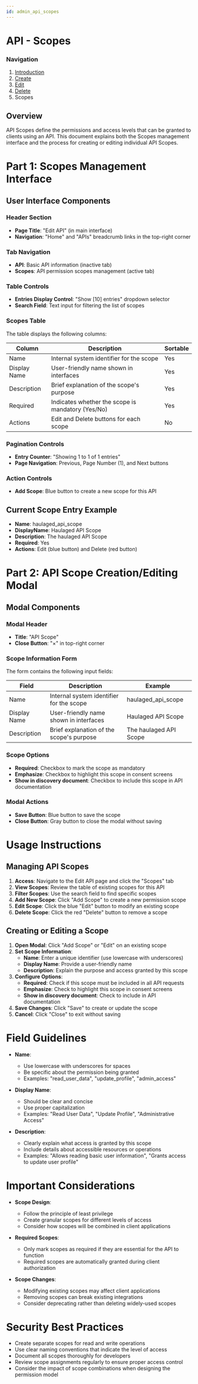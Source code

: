 ```yaml
---
id: admin_api_scopes
---
```


# API - Scopes

### Navigation
1. [Introduction](APIs.md)
2. [Create](APICreate.md)
3. [Edit](APIEdit.md)
4. [Delete](APIDelete.md)
4. Scopes

## Overview
API Scopes define the permissions and access levels that can be granted to clients using an API. This document explains both the Scopes management interface and the process for creating or editing individual API Scopes.

# Part 1: Scopes Management Interface

## User Interface Components

### Header Section
- **Page Title**: "Edit API" (in main interface)
- **Navigation**: "Home" and "APIs" breadcrumb links in the top-right corner

### Tab Navigation
- **API**: Basic API information (inactive tab)
- **Scopes**: API permission scopes management (active tab)

### Table Controls
- **Entries Display Control**: "Show [10] entries" dropdown selector
- **Search Field**: Text input for filtering the list of scopes

### Scopes Table
The table displays the following columns:

| Column | Description | Sortable |
|--------|-------------|----------|
| Name | Internal system identifier for the scope | Yes |
| Display Name | User-friendly name shown in interfaces | Yes |
| Description | Brief explanation of the scope's purpose | Yes |
| Required | Indicates whether the scope is mandatory (Yes/No) | Yes |
| Actions | Edit and Delete buttons for each scope | No |

### Pagination Controls
- **Entry Counter**: "Showing 1 to 1 of 1 entries"
- **Page Navigation**: Previous, Page Number (1), and Next buttons

### Action Controls
- **Add Scope**: Blue button to create a new scope for this API

## Current Scope Entry Example
- **Name**: haulaged_api_scope
- **DisplayName**: Haulaged API Scope
- **Description**: The haulaged API Scope
- **Required**: Yes
- **Actions**: Edit (blue button) and Delete (red button)

# Part 2: API Scope Creation/Editing Modal

## Modal Components

### Modal Header
- **Title**: "API Scope"
- **Close Button**: "×" in top-right corner

### Scope Information Form
The form contains the following input fields:

| Field | Description | Example |
|-------|-------------|---------|
| Name | Internal system identifier for the scope | haulaged_api_scope |
| Display Name | User-friendly name shown in interfaces | Haulaged API Scope |
| Description | Brief explanation of the scope's purpose | The haulaged API Scope |

### Scope Options
- **Required**: Checkbox to mark the scope as mandatory
- **Emphasize**: Checkbox to highlight this scope in consent screens
- **Show in discovery document**: Checkbox to include this scope in API documentation

### Modal Actions
- **Save Button**: Blue button to save the scope
- **Close Button**: Gray button to close the modal without saving

# Usage Instructions

## Managing API Scopes
1. **Access**: Navigate to the Edit API page and click the "Scopes" tab
2. **View Scopes**: Review the table of existing scopes for this API
3. **Filter Scopes**: Use the search field to find specific scopes
4. **Add New Scope**: Click "Add Scope" to create a new permission scope
5. **Edit Scope**: Click the blue "Edit" button to modify an existing scope
6. **Delete Scope**: Click the red "Delete" button to remove a scope

## Creating or Editing a Scope
1. **Open Modal**: Click "Add Scope" or "Edit" on an existing scope
2. **Set Scope Information**:
   - **Name**: Enter a unique identifier (use lowercase with underscores)
   - **Display Name**: Provide a user-friendly name
   - **Description**: Explain the purpose and access granted by this scope
3. **Configure Options**:
   - **Required**: Check if this scope must be included in all API requests
   - **Emphasize**: Check to highlight this scope in consent screens
   - **Show in discovery document**: Check to include in API documentation
4. **Save Changes**: Click "Save" to create or update the scope
5. **Cancel**: Click "Close" to exit without saving

# Field Guidelines

- **Name**: 
  - Use lowercase with underscores for spaces
  - Be specific about the permission being granted
  - Examples: "read_user_data", "update_profile", "admin_access"

- **Display Name**:
  - Should be clear and concise
  - Use proper capitalization
  - Examples: "Read User Data", "Update Profile", "Administrative Access"

- **Description**:
  - Clearly explain what access is granted by this scope
  - Include details about accessible resources or operations
  - Examples: "Allows reading basic user information", "Grants access to update user profile"

# Important Considerations

- **Scope Design**: 
  - Follow the principle of least privilege
  - Create granular scopes for different levels of access
  - Consider how scopes will be combined in client applications

- **Required Scopes**:
  - Only mark scopes as required if they are essential for the API to function
  - Required scopes are automatically granted during client authorization

- **Scope Changes**:
  - Modifying existing scopes may affect client applications
  - Removing scopes can break existing integrations
  - Consider deprecating rather than deleting widely-used scopes

# Security Best Practices

- Create separate scopes for read and write operations
- Use clear naming conventions that indicate the level of access
- Document all scopes thoroughly for developers
- Review scope assignments regularly to ensure proper access control
- Consider the impact of scope combinations when designing the permission model
